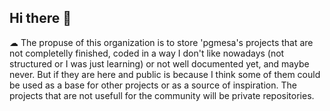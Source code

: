 ## Hi there 👋

☁ The propuse of this organization is to store 'pgmesa's projects that are not completelly finished, coded in a way I don't like nowadays (not structured or I was just learning) or not well documented yet, and maybe never. But if they are here and public is because I think some of them could be used as a base for other projects or as a source of inspiration.
The projects that are not usefull for the community will be private repositories.
<!--

**Here are some ideas to get you started:**

🙋‍♀️ A short introduction - what is your organization all about?
🌈 Contribution guidelines - how can the community get involved?
👩‍💻 Useful resources - where can the community find your docs? Is there anything else the community should know?
🍿 Fun facts - what does your team eat for breakfast?
🧙 Remember, you can do mighty things with the power of [Markdown](https://docs.github.com/github/writing-on-github/getting-started-with-writing-and-formatting-on-github/basic-writing-and-formatting-syntax)
-->
